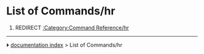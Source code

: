 # List of Commands/hr
1.  REDIRECT [:Category:Command Reference/hr](:Category:Command_Reference/hr.md)



---
⏵ [documentation index](../README.md) > List of Commands/hr
